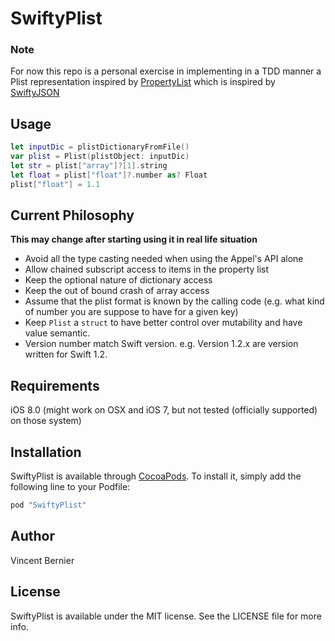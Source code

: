 # SwiftyPlist

### Note

For now this repo is a personal exercise in implementing in a TDD manner a Plist representation inspired by [PropertyList](https://github.com/monyschuk/PropertyList) which is inspired by [SwiftyJSON](https://github.com/SwiftyJSON/SwiftyJSON)

## Usage
```Swift
let inputDic = plistDictionaryFromFile()
var plist = Plist(plistObject: inputDic)
let str = plist["array"]?[1].string
let float = plist["float"]?.number as? Float
plist["float"] = 1.1
```
## Current Philosophy
**This may change after starting using it in real life situation**
* Avoid all the type casting needed when using the Appel's API alone
* Allow chained subscript access to items in the property list
* Keep the optional nature of dictionary access
* Keep the out of bound crash of array access
* Assume that the plist format is known by the calling code (e.g. what kind of number you are suppose to have for a given key)
* Keep `Plist` a `struct` to have better control over mutability and have value semantic.
* Version number match Swift version. e.g. Version 1.2.x are version written for Swift 1.2.

## Requirements

iOS 8.0 (might work on OSX and iOS 7, but not tested (officially supported) on those system)

## Installation

SwiftyPlist is available through [CocoaPods](http://cocoapods.org). To install
it, simply add the following line to your Podfile:

```ruby
pod "SwiftyPlist"
```

## Author

Vincent Bernier

## License

SwiftyPlist is available under the MIT license. See the LICENSE file for more info.
